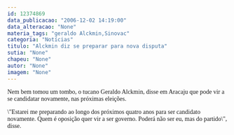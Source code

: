```yaml
---
id: 12374869
data_publicacao: "2006-12-02 14:19:00"
data_alteracao: "None"
materia_tags: "geraldo Alckmin,Sinovac"
categoria: "Notícias"
titulo: "Alckmin diz se preparar para nova disputa"
sutia: "None"
chapeu: "None"
autor: "None"
imagem: "None"
---
```

<p><P><FONT face=Verdana>Nem bem tomou um tombo, o tucano Geraldo Alckmin, disse em Aracaju que pode vir a se candidatar novamente, nas próximas eleições.</FONT></P></p>
<p><P><FONT face=Verdana>\"Estarei me preparando ao longo dos próximos quatro anos para ser candidato novamente. Quem é oposição quer vir a ser governo. Poderá não ser eu, mas do partido\", disse. </FONT></P> </p>
